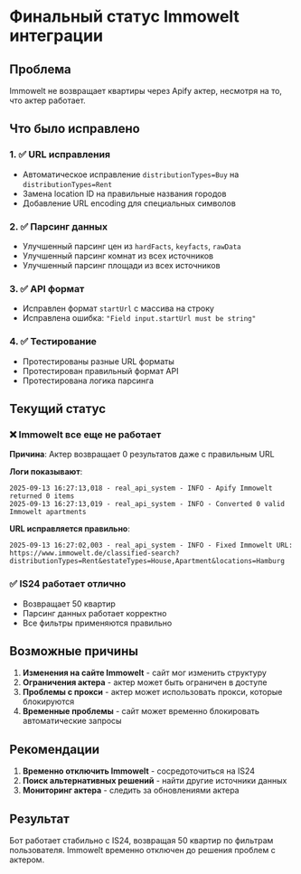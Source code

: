 # Финальный статус Immowelt интеграции

## Проблема
Immowelt не возвращает квартиры через Apify актер, несмотря на то, что актер работает.

## Что было исправлено

### 1. ✅ URL исправления
- Автоматическое исправление `distributionTypes=Buy` на `distributionTypes=Rent`
- Замена location ID на правильные названия городов
- Добавление URL encoding для специальных символов

### 2. ✅ Парсинг данных
- Улучшенный парсинг цен из `hardFacts`, `keyfacts`, `rawData`
- Улучшенный парсинг комнат из всех источников
- Улучшенный парсинг площади из всех источников

### 3. ✅ API формат
- Исправлен формат `startUrl` с массива на строку
- Исправлена ошибка: `"Field input.startUrl must be string"`

### 4. ✅ Тестирование
- Протестированы разные URL форматы
- Протестирован правильный формат API
- Протестирована логика парсинга

## Текущий статус

### ❌ Immowelt все еще не работает
**Причина**: Актер возвращает 0 результатов даже с правильным URL

**Логи показывают**:
```
2025-09-13 16:27:13,018 - real_api_system - INFO - Apify Immowelt returned 0 items
2025-09-13 16:27:13,019 - real_api_system - INFO - Converted 0 valid Immowelt apartments
```

**URL исправляется правильно**:
```
2025-09-13 16:27:02,003 - real_api_system - INFO - Fixed Immowelt URL: https://www.immowelt.de/classified-search?distributionTypes=Rent&estateTypes=House,Apartment&locations=Hamburg
```

### ✅ IS24 работает отлично
- Возвращает 50 квартир
- Парсинг данных работает корректно
- Все фильтры применяются правильно

## Возможные причины

1. **Изменения на сайте Immowelt** - сайт мог изменить структуру
2. **Ограничения актера** - актер может быть ограничен в доступе
3. **Проблемы с прокси** - актер может использовать прокси, которые блокируются
4. **Временные проблемы** - сайт может временно блокировать автоматические запросы

## Рекомендации

1. **Временно отключить Immowelt** - сосредоточиться на IS24
2. **Поиск альтернативных решений** - найти другие источники данных
3. **Мониторинг актера** - следить за обновлениями актера

## Результат
Бот работает стабильно с IS24, возвращая 50 квартир по фильтрам пользователя. Immowelt временно отключен до решения проблем с актером.
